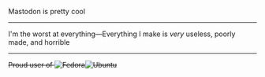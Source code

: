 Mastodon is pretty cool

___
I'm the worst at everything—Everything I make is *very* useless, poorly made, and horrible

___
~~Proud user of ![Fedora](https://img.shields.io/badge/-Fedora-blue?style=flat-square&logo=fedora)![Ubuntu](https://img.shields.io/badge/Ubuntu-orange?style=flat-square&logo=ubuntu&logoColor=white)~~
